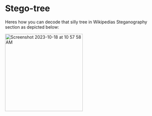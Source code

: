 # Stego-tree
Heres how you can decode that silly tree in Wikipedias Steganography section as depicted below: 

<img width="255" alt="Screenshot 2023-10-18 at 10 57 58 AM" src="https://github.com/katstews/Stego-tree/assets/112781868/eb2909be-a041-4168-9585-68474030b29d">
